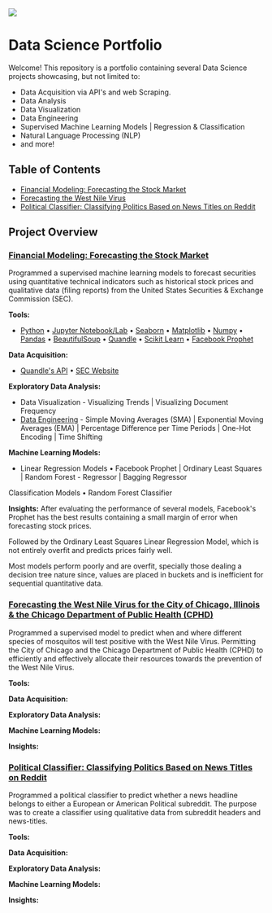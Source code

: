 <img src="https://media.licdn.com/dms/image/C5616AQEgZnqFKt-mBw/profile-displaybackgroundimage-shrink_350_1400/0?e=1538611200&v=beta&t=hx4FuWn8hmXwI6-8AXDwfuiVbNwjqHbrsTWUJYYCrQU">

# Data Science Portfolio

Welcome! This repository is a portfolio containing several Data Science projects showcasing, but not limited to:
- Data Acquisition via API's and web Scraping.
- Data Analysis
- Data Visualization
- Data Engineering
- Supervised Machine Learning Models | Regression & Classification
- Natural Language Processing (NLP)
- and more!


## Table of Contents

- [Financial Modeling: Forecasting the Stock Market](#FM)
- [Forecasting the West Nile Virus](#WNV)
- [Political Classifier: Classifying Politics Based on News Titles on Reddit](#Politics)


## Project Overview

<a class="anchor" id="FM"></a>

### [Financial Modeling: Forecasting the Stock Market](https://github.com/adam-delreal/Portfolio/tree/master/Financial_Modeling)

Programmed a supervised machine learning models to forecast securities using quantitative technical indicators such as historical stock prices and qualitative data (filing reports) from the United States Securities & Exchange Commission (SEC).

**Tools:**
- [Python](https://www.python.org/) • [Jupyter Notebook/Lab](http://jupyter.org/index.html) • [Seaborn](https://seaborn.pydata.org/introduction.html) • [Matplotlib](https://matplotlib.org/) • [Numpy](http://www.numpy.org/) • [Pandas](https://pandas.pydata.org/) • [BeautifulSoup](https://www.crummy.com/software/BeautifulSoup/bs4/doc/) • [Quandle](https://www.quandl.com/) • [Scikit Learn](http://scikit-learn.org/stable/index.html#) • [Facebook Prophet](https://research.fb.com/prophet-forecasting-at-scale/)

**Data Acquisition:**  
- [Quandle's API](https://www.quandl.com/) • [SEC Website](https://www.sec.gov/)

**Exploratory Data Analysis:**
- Data Visualization - Visualizing Trends | Visualizing Document Frequency
- [Data Engineering](https://github.com/adam-delreal/Portfolio/blob/master/Financial_Modeling/1_Predicting_Stock_Prices/1_EDA.ipynb) - Simple Moving Averages (SMA) | Exponential Moving Averages (EMA) | Percentage Difference per Time Periods | One-Hot Encoding | Time Shifting

**Machine Learning Models:**
- Linear Regression Models • Facebook Prophet | Ordinary Least Squares | Random Forest - Regressor | Bagging Regressor 

Classification Models • Random Forest Classifier

**Insights:**
After evaluating the performance of several models, Facebook's Prophet has the best results containing a small margin of error when forecasting stock prices.

Followed by the Ordinary Least Squares Linear Regression Model, which is not entirely overfit and predicts prices fairly well.

Most models perform poorly and are overfit, specially those dealing a decision tree nature since, values are placed in buckets and is inefficient for sequential quantitative data.






<a class="anchor" id="WNV"></a>

### [Forecasting the West Nile Virus for the City of Chicago, Illinois & the Chicago Department of Public Health (CPHD)](https://github.com/adam-delreal/Portfolio/tree/master/Forecasting_WNV)

Programmed a supervised model to predict when and where different species of mosquitos will test positive with the West Nile Virus. Permitting the City of Chicago and the Chicago Department of Public Health (CPHD) to efficiently and effectively allocate their resources towards the prevention of the West Nile Virus.

**Tools:**

**Data Acquisition:**

**Exploratory Data Analysis:**

**Machine Learning Models:**

**Insights:**

<a class="anchor" id="Politics"></a>

### [Political Classifier: Classifying Politics Based on News Titles on Reddit](https://github.com/adam-delreal/Portfolio/tree/master/Political_Classifier)

Programmed a political classifier to predict whether a news headline belongs to either a European or American Political subreddit. The purpose was to create a classifier using qualitative data from subreddit headers and news-titles.

**Tools:**

**Data Acquisition:**

**Exploratory Data Analysis:**

**Machine Learning Models:**

**Insights:**